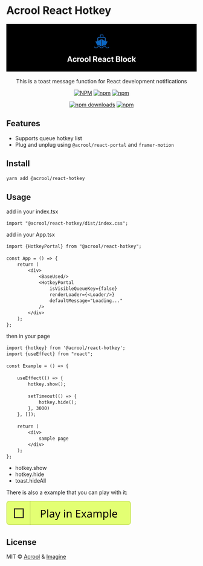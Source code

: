 # Acrool React Hotkey

<a href="https://acrool-react-hotkey.pages.dev/" title="Acrool React Hotkey - This is a hotkey function for React development loading hotkey">
    <img src="https://raw.githubusercontent.com/acrool/acrool-react-hotkey/main/example/public/og.webp" alt="Acrool React Hotkey Logo"/>
</a>

<p align="center">
    This is a toast message function for React development notifications
</p>

<div align="center">

[![NPM](https://img.shields.io/npm/v/@acrool/react-hotkey.svg?style=for-the-badge)](https://www.npmjs.com/package/@acrool/react-hotkey)
[![npm](https://img.shields.io/bundlejs/size/@acrool/react-hotkey?style=for-the-badge)](https://github.com/acrool/@acrool/react-hotkey/blob/main/LICENSE)
[![npm](https://img.shields.io/npm/l/@acrool/react-hotkey?style=for-the-badge)](https://github.com/acrool/react-hotkey/blob/main/LICENSE)

[![npm downloads](https://img.shields.io/npm/dm/@acrool/react-hotkey.svg?style=for-the-badge)](https://www.npmjs.com/package/@acrool/react-hotkey)
[![npm](https://img.shields.io/npm/dt/@acrool/react-hotkey.svg?style=for-the-badge)](https://www.npmjs.com/package/@acrool/react-hotkey)

</div>




## Features

- Supports queue hotkey list
- Plug and unplug using `@acrool/react-portal` and `framer-motion`

## Install

```bash
yarn add @acrool/react-hotkey
```

## Usage

add in your index.tsx
```tst
import "@acrool/react-hotkey/dist/index.css";
```

add in your App.tsx

```tsx
import {HotkeyPortal} from "@acrool/react-hotkey";

const App = () => {
    return (
        <div>
            <BaseUsed/>
            <HotkeyPortal
                isVisibleQueueKey={false}
                renderLoader={<Loader/>}
                defaultMessage="Loading..."
            />
        </div>
    );
};
```

then in your page

```tsx
import {hotkey} from '@acrool/react-hotkey';
import {useEffect} from "react";

const Example = () => {

    useEffect(() => {
        hotkey.show();
        
        setTimeout(() => {
            hotkey.hide();
        }, 3000)
    }, []);

    return (
        <div>
            sample page
        </div>
    );
};
```

- hotkey.show
- hotkey.hide
- toast.hideAll


There is also a example that you can play with it:

[![Play react-editext-example](https://raw.githubusercontent.com/acrool/acrool-react-hotkey/main/play-in-example-button.svg)](https://acrool-react-hotkey.pages.dev)


## License

MIT © [Acrool](https://github.com/acrool) & [Imagine](https://github.com/imagine10255)
